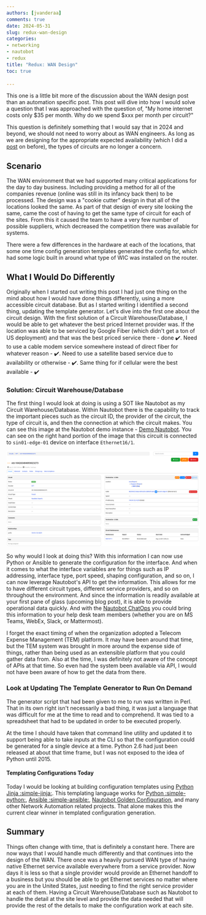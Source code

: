```yaml
---
authors: [jvanderaa]
comments: true
date: 2024-05-31
slug: redux-wan-design
categories:
- networking
- nautobot
- redux
title: "Redux: WAN Design"
toc: true

---
```


This one is a little bit more of the discussion about the WAN design post than an automation specific post. This post will dive into how I would solve a question that I was approached with the question of, "My home internet costs only $35 per month. Why do we spend $xxx per month per circuit?"

<!-- more -->

This question is definitely something that I would say that in 2024 and beyond, we should not need to worry about as WAN engineers. As long as we are designing for the appropriate expected availability (which I did a [post](https://josh-v.com/designing-wan-availability/) on before), the types of circuits are no longer a concern.

## Scenario

The WAN environment that we had supported many critical applications for the day to day business. Including providing a method for all of the companies revenue (online was still in its infancy back then) to be processed. The design was a "cookie cutter" design in that all of the locations looked the same. As part of that design of every site looking the same, came the cost of having to get the same type of circuit for each of the sites. From this it caused the team to have a very few number of possible suppliers, which decreased the competition there was available for systems.

There were a few differences in the hardware at each of the locations, that some one time config generation templates generated the config for, which had some logic built in around what type of WIC was installed on the router.

## What I Would Do Differently

Originally when I started out writing this post I had just one thing on the mind about how I would have done things differently, using a more accessible circuit database. But as I started writing I identified a second thing, updating the template generator. Let's dive into the first one about the circuit design. With the first solution of a Circuit Warehouse/Database, I would be able to get whatever the best priced Internet provider was. If the location was able to be serviced by Google Fiber (which didn't get a ton of US deployment) and that was the best priced service there - done :heavy_check_mark:. Need to use a cable modem service somewhere instead of direct fiber for whatever reason - :heavy_check_mark:. Need to use a satellite based service due to availability or otherwise - :heavy_check_mark:. Same thing for if cellular were the best available - :heavy_check_mark:

### Solution: Circuit Warehouse/Database

The first thing I would look at doing is using a SOT like Nautobot as my Circuit Warehouse/Database. Within Nautobot there is the capability to track the important pieces such as the circuit ID, the provider of the circuit, the type of circuit is, and then the connection at which the circuit makes. You can see this image at the Nautobot demo instance - [Demo Nautobot](https://demo.nautobot.com/circuits/circuits/6b2c4c96-2b3e-4533-b085-9fe31a58dbdc/?tab=main). You can see on the right hand portion of the image that this circuit is connected to `sin01-edge-01` device on interface `Ethernet16/1`.

![Nautobot Circuit View](image.png)

So why would I look at doing this? With this information I can now use Python or Ansible to generate the configuration for the interface. And when it comes to what the interface variables are for things such as IP addressing, interface type, port speed, shaping configuration, and so on, I can now leverage Nautobot's API to get the information. This allows for me to have different circuit types, different service providers, and so on throughout the environment. And since the information is readily available at your first pane of glass (upcoming blog post), it is able to provide operational data quickly. And with the [Nautobot ChatOps](https://docs.nautobot.com/projects/chatops/en/latest/user/app_overview/) you could bring this information to your help desk team members (whether you are on MS Teams, WebEx, Slack, or Mattermost). 

I forget the exact timing of when the organization adopted a Telecom Expense Management (TEM) platform. It may have been around that time, but the TEM system was brought in more around the expense side of things, rather than being used as an extensible platform that you could gather data from. Also at the time, I was definitely not aware of the concept of APIs at that time. So even had the system been available via API, I would not have been aware of how to get the data from there.

### Look at Updating The Template Generator to Run On Demand

The generator script that had been given to me to run was written in Perl. That in its own right isn't necessarily a bad thing, it was just a language that was difficult for me at the time to read and to comprehend. It was tied to a spreadsheet that had to be updated in order to be executed properly.

At the time I should have taken that command line utility and updated it to support being able to take inputs at the CLI so that the configuration could be generated for a single device at a time. Python 2.6 had just been released at about that time frame, but I was not exposed to the idea of Python until 2015.

#### Templating Configurations Today

Today I would be looking at building configuration templates using [Python Jinja :simple-jinja:](https://jinja.palletsprojects.com/en/3.1.x/). This templating language works for [Python :simple-python:](https://www.python.org/), [Ansible :simple-ansible:](https://www.ansible.com/), [Nautobot Golden Configuration](https://docs.nautobot.com/projects/golden-config/en/latest/), and many other Network Automation related projects. That alone makes this the current clear winner in templated configuration generation.

## Summary

Things often change with time, that is definitely a constant here. There are now ways that I would handle much differently and that continues into the design of the WAN. There once was a heavily pursued WAN type of having native Ethernet service available everywhere from a service provider. Now days it is less so that a single provider would provide an Ethernet handoff to a business but you should be able to get Ethernet services no matter where you are in the United States, just needing to find the right service provider at each of them. Having a Circuit Warehouse/Database such as Nautobot to handle the detail at the site level and provide the data needed that will provide the rest of the details to make the configuration work at each site.